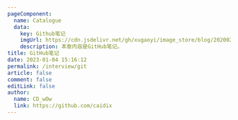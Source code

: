 ```yaml
---
pageComponent:
  name: Catalogue
  data:
    key: Github笔记
    imgUrl: https://cdn.jsdelivr.net/gh/xugaoyi/image_store/blog/20200204143633.png
    description: 本章内容是GitHub笔记。
title: GitHub笔记
date: 2023-01-04 15:16:12
permalink: /interview/git
article: false
comment: false
editLink: false
author:
  name: CD_wOw
  link: https://github.com/caidix
---
```

